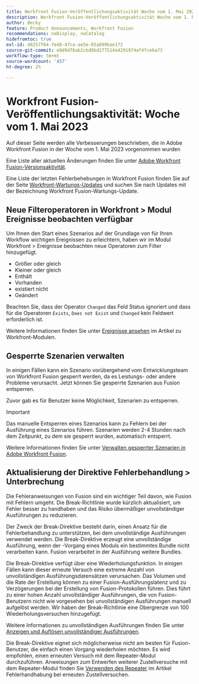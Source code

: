 ```yaml
---
title: Workfront Fusion-Veröffentlichungsaktivität Woche vom 1. Mai 2023
description: Workfront Fusion-Veröffentlichungsaktivität Woche vom 1. Mai 2023
author: Becky
feature: Product Announcements, Workfront Fusion
recommendations: noDisplay, noCatalog
hidefromtoc: true
exl-id: d8257f64-7e48-47ca-ae5e-05a899bae172
source-git-commit: e0d9d76ab2cbd8bd277514a4291974af4fceba73
workflow-type: tm+mt
source-wordcount: '457'
ht-degree: 2%

---
```


# Workfront Fusion-Veröffentlichungsaktivität: Woche vom 1. Mai 2023

Auf dieser Seite werden alle Verbesserungen beschrieben, die in Adobe Workfront Fusion in der Woche vom 1. Mai 2023 vorgenommen wurden

Eine Liste aller aktuellen Änderungen finden Sie unter [Adobe Workfront Fusion-Versionsaktivität](/help/workfront-fusion/fusion-product-releases/fusion-release-activity.md).

Eine Liste der letzten Fehlerbehebungen in Workfront Fusion finden Sie auf der Seite [Workfront-Wartungs-Updates](https://experienceleague.adobe.com/docs/workfront-known-issues/releases/current-updates.html) und suchen Sie nach Updates mit der Bezeichnung Workfront Fusion-Wartungs-Update.

## Neue Filteroperatoren in Workfront > Modul Ereignisse beobachten verfügbar

Um Ihnen den Start eines Szenarios auf der Grundlage von für Ihren Workflow wichtigen Ereignissen zu erleichtern, haben wir im Modul Workfront > Ereignisse beobachten neue Operatoren zum Filter hinzugefügt.

* Größer oder gleich
* Kleiner oder gleich
* Enthält
* Vorhanden
* existiert nicht
* Geändert

Beachten Sie, dass der Operator `Changed` das Feld Status ignoriert und dass für die Operatoren `Exists`, `Does not Exist` und `Changed` kein Feldwert erforderlich ist.

Weitere Informationen finden Sie unter [Ereignisse ansehen](/help/workfront-fusion/references/apps-and-modules/adobe-connectors/workfront-modules.md#triggers) im Artikel zu Workfront-Modulen.

## Gesperrte Szenarien verwalten

In einigen Fällen kann ein Szenario vorübergehend vom Entwicklungsteam von Workfront Fusion gesperrt werden, da es Leistungs- oder andere Probleme verursacht. Jetzt können Sie gesperrte Szenarien aus Fusion entsperren.

Zuvor gab es für Benutzer keine Möglichkeit, Szenarien zu entsperren.

>[!IMPORTANT]
>
>Das manuelle Entsperren eines Szenarios kann zu Fehlern bei der Ausführung eines Szenarios führen. Szenarien werden 2-4 Stunden nach dem Zeitpunkt, zu dem sie gesperrt wurden, automatisch entsperrt.

Weitere Informationen finden Sie unter [Verwalten gesperrter Szenarien in Adobe Workfront Fusion](/help/workfront-fusion/manage-scenarios/view-manage-locked-scenario.md).

## Aktualisierung der Direktive Fehlerbehandlung > Unterbrechung

Die Fehleranweisungen von Fusion sind ein wichtiger Teil davon, wie Fusion mit Fehlern umgeht. Die Break-Richtlinie wurde kürzlich aktualisiert, um Fehler besser zu handhaben und das Risiko übermäßiger unvollständiger Ausführungen zu reduzieren.

Der Zweck der Break-Direktive besteht darin, einen Ansatz für die Fehlerbehandlung zu unterstützen, bei dem unvollständige Ausführungen verwendet werden. Die Break-Direktive erzeugt eine unvollständige Ausführung, wenn der -Vorgang eines Moduls ein bestimmtes Bundle nicht verarbeiten kann. Fusion verarbeitet in der Ausführung weitere Bundles.

Die Break-Direktive verfügt über eine Wiederholungsfunktion. In einigen Fällen kann dieser erneute Versuch eine extreme Anzahl von unvollständigen Ausführungsdatensätzen verursachen. Das Volumen und die Rate der Erstellung können zu einer Fusion-Ausführungslatenz und zu Verzögerungen bei der Erstellung von Fusion-Protokollen führen. Dies führt zu einer hohen Anzahl unvollständiger Ausführungen, die von Fusion-Benutzern nicht wie vorgesehen bei unvollständigen Ausführungen manuell aufgelöst werden. Wir haben der Break-Richtlinie eine Obergrenze von 100 Wiederholungsversuchen hinzugefügt.

Weitere Informationen zu unvollständigen Ausführungen finden Sie unter [Anzeigen und Auflösen unvollständiger Ausführungen](/help/workfront-fusion/manage-scenarios/view-and-resolve-incomplete-executions.md).

Die Break-Direktive eignet sich möglicherweise nicht am besten für Fusion-Benutzer, die einfach einen Vorgang wiederholen möchten. Es wird empfohlen, einen erneuten Versuch mit dem Repeater-Modul durchzuführen. Anweisungen zum Entwerfen weiterer Zustellversuche mit dem Repeater-Modul finden Sie [Verwenden des Repeater](/help/workfront-fusion/create-scenarios/config-error-handling/retry.md#use-the-repeater-module) im Artikel Fehlerhandhabung bei erneuten Zustellversuchen.
